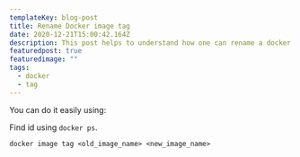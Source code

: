 ```yaml
---
templateKey: blog-post
title: Rename Docker image tag
date: 2020-12-21T15:00:42.164Z
description: This post helps to understand how one can rename a docker image tag.
featuredpost: true
featuredimage: ""
tags:
  - docker
  - tag
---
```

You can do it easily using:

Find id using `docker ps`.

`docker image tag <old_image_name> <new_image_name>`